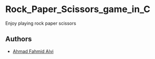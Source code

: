 # Rock_Paper_Scissors_game_in_C
Enjoy playing rock paper scissors

## Authors

- [Ahmad Fahmid Alvi](https://github.com/alvi00)
